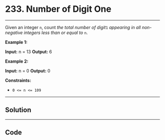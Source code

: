 # 233. Number of Digit One

---

Given an integer `n`, count _the total number of digit_`1` _appearing in all non-negative integers less than or equal to_ `n`.

 

**Example 1:**


**Input:** n = 13
**Output:** 6


**Example 2:**


**Input:** n = 0
**Output:** 0


 

**Constraints:**

  * `0 <= n <= 109`

---

## Solution



---

## Code
```python


```